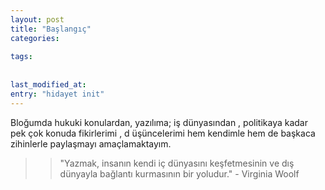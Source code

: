 ```yaml
---
layout: post
title: "Başlangıç"
categories:
  
tags:
  
  
last_modified_at: 
entry: "hidayet init"
---
```




Bloğumda hukuki konulardan, yazılıma; iş dünyasından , politikaya kadar pek çok konuda fikirlerimi , d
üşüncelerimi hem kendimle hem de başkaca zihinlerle paylaşmayı amaçlamaktayım. 

>>"Yazmak, insanın kendi iç dünyasını keşfetmesinin ve dış dünyayla bağlantı kurmasının bir yoludur." - Virginia Woolf